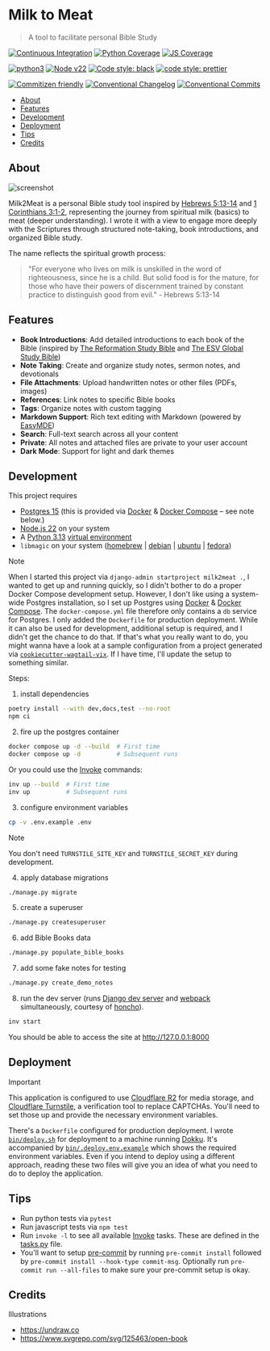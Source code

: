# Milk to Meat

> A tool to facilitate personal Bible Study

[![Continuous Integration](https://github.com/engineervix/milk2meat/actions/workflows/main.yml/badge.svg)](https://github.com/engineervix/milk2meat/actions/workflows/main.yml)
[![Python Coverage](https://img.shields.io/endpoint?url=https://gist.githubusercontent.com/engineervix/d435cc3f4234a469e5df13bf019a6385/raw/covbadge.json)](https://github.com/engineervix/milk2meat/actions)
[![JS Coverage](https://img.shields.io/endpoint?url=https://gist.githubusercontent.com/engineervix/c2c521fe0d35ef3db3801b3203ed1fe4/raw/314f16df2b85f9cffa931f52ab693ec2649feb98/covbadge.json)](https://github.com/engineervix/milk2meat/actions)

[![python3](https://img.shields.io/badge/python-3.13-brightgreen.svg)](https://python.org/)
[![Node v22](https://img.shields.io/badge/Node-v22-teal.svg)](https://nodejs.org/en/blog/release/v22.0.0)
[![Code style: black](https://img.shields.io/badge/code%20style-black-000000.svg)](https://github.com/psf/black)
[![code style: prettier](https://img.shields.io/badge/code%20style-prettier-ff69b4.svg)](https://prettier.io/)

[![Commitizen friendly](https://img.shields.io/badge/commitizen-friendly-brightgreen.svg)](http://commitizen.github.io/cz-cli/)
[![Conventional Changelog](https://img.shields.io/badge/changelog-conventional-brightgreen.svg)](https://github.com/conventional-changelog)
[![Conventional Commits](https://img.shields.io/badge/Conventional%20Commits-1.0.0-yellow.svg)](https://conventionalcommits.org)

<!-- START doctoc generated TOC please keep comment here to allow auto update -->
<!-- DON'T EDIT THIS SECTION, INSTEAD RE-RUN doctoc TO UPDATE -->

- [About](#about)
- [Features](#features)
- [Development](#development)
- [Deployment](#deployment)
- [Tips](#tips)
- [Credits](#credits)

<!-- END doctoc generated TOC please keep comment here to allow auto update -->

## About

![screenshot](https://github.com/user-attachments/assets/d53e9f63-ad1b-4f10-bf54-bf8812e3eaa3)

Milk2Meat is a personal Bible study tool inspired by [Hebrews 5:13-14](https://biblia.com/bible/esv/hebrews/5/13-14) and [1 Corinthians 3:1-2](https://biblia.com/bible/esv/1-corinthians/3/1-2), representing the journey from spiritual milk (basics) to meat (deeper understanding). I wrote it with a view to engage more deeply with the Scriptures through structured note-taking, book introductions, and organized Bible study.

The name reflects the spiritual growth process:

> "For everyone who lives on milk is unskilled in the word of righteousness, since he is a child. But solid food is for the mature, for those who have their powers of discernment trained by constant practice to distinguish good from evil." - Hebrews 5:13-14

## Features

- **Book Introductions**: Add detailed introductions to each book of the Bible (inspired by [The Reformation Study Bible](https://www.reformationstudybible.com/) and [The ESV Global Study Bible](https://www.crossway.org/bibles/esv-global-study-bible-hconly/))
- **Note Taking**: Create and organize study notes, sermon notes, and devotionals
- **File Attachments**: Upload handwritten notes or other files (PDFs, images)
- **References**: Link notes to specific Bible books
- **Tags**: Organize notes with custom tagging
- **Markdown Support**: Rich text editing with Markdown (powered by [EasyMDE](https://github.com/Ionaru/easy-markdown-editor))
- **Search**: Full-text search across all your content
- **Private**: All notes and attached files are private to your user account
- **Dark Mode**: Support for light and dark themes

## Development

This project requires

- [Postgres 15](https://www.postgresql.org/docs/15/index.html) (this is provided via [Docker](https://www.docker.com/) & [Docker Compose](https://docs.docker.com/compose/) – see note below.)
- [Node.js 22](https://nodejs.org/en/blog/release/v22.14.0) on your system
- A [Python 3.13](https://docs.python.org/3/whatsnew/3.13.html) [virtual environment](https://realpython.com/python-virtual-environments-a-primer/)
- `libmagic` on your system ([homebrew](https://formulae.brew.sh/formula/libmagic) | [debian](https://packages.debian.org/stable/libmagic1) | [ubuntu](https://launchpad.net/ubuntu/noble/+package/libmagic1t64) | [fedora](https://packages.fedoraproject.org/pkgs/python-magic/python3-magic/))

> [!NOTE]
> When I started this project via `django-admin startproject milk2meat .`, I wanted to get up and running quickly, so I didn't bother to do a proper Docker Compose development setup. However, I don't like using a system-wide Postgres installation, so I set up Postgres using [Docker](https://www.docker.com/) & [Docker Compose](https://docs.docker.com/compose/).
> The `docker-compose.yml` file therefore only contains a `db` service for Postgres. I only added the `Dockerfile` for production deployment. While it can also be used for development, additional setup is required, and I didn't get the chance to do that. If that's what you really want to do, you might wanna have a look at a sample configuration from a project generated via [`cookiecutter-wagtail-vix`](https://github.com/engineervix/cookiecutter-wagtail-vix/). If I have time, I'll update the setup to something similar.

Steps:

1. install dependencies

```sh
poetry install --with dev,docs,test --no-root
npm ci
```

2. fire up the postgres container

```sh
docker compose up -d --build  # First time
docker compose up -d          # Subsequent runs
```

Or you could use the [Invoke](https://www.pyinvoke.org/) commands:

```sh
inv up --build  # First time
inv up          # Subsequent runs
```

3. configure environment variables

```sh
cp -v .env.example .env
```

> [!NOTE]
> You don't need `TURNSTILE_SITE_KEY` and `TURNSTILE_SECRET_KEY` during development.

4. apply database migrations

```sh
./manage.py migrate
```

5. create a superuser

```sh
./manage.py createsuperuser
```

6. add Bible Books data

```sh
./manage.py populate_bible_books
```

7. add some fake notes for testing

```sh
./manage.py create_demo_notes
```

8. run the dev server (runs [Django dev server](https://docs.djangoproject.com/en/5.1/ref/django-admin/#runserver) and [webpack](https://webpack.js.org/concepts/) simultaneously, courtesy of [honcho](https://github.com/nickstenning/honcho)).

```sh
inv start
```

You should be able to access the site at <http://127.0.0.1:8000>

## Deployment

> [!IMPORTANT]
> This application is configured to use [Cloudflare R2](https://developers.cloudflare.com/r2/) for media storage, and [Cloudflare Turnstile](https://developers.cloudflare.com/turnstile/), a verification tool to replace CAPTCHAs. You'll need to set those up and provide the necessary environment variables.

There's a `Dockerfile` configured for production deployment.
I wrote [`bin/deploy.sh`](./bin/deploy.sh) for deployment to a machine running [Dokku](https://dokku.com/). It's accompanied by [`bin/.deploy.env.example`](./bin/.deploy.env.example) which shows the required environment variables. Even if you intend to deploy using a different approach, reading these two files will give you an idea of what you need to do to deploy the application.

## Tips

- Run python tests via `pytest`
- Run javascript tests via `npm test`
- Run `invoke -l` to see all available [Invoke](https://www.pyinvoke.org/) tasks. These are defined in the [tasks.py](tasks.py) file.
- You'll want to setup [pre-commit](https://pre-commit.com/) by running `pre-commit install` followed by `pre-commit install --hook-type commit-msg`. Optionally run `pre-commit run --all-files` to make sure your pre-commit setup is okay.

## Credits

Illustrations

- <https://undraw.co>
- <https://www.svgrepo.com/svg/125463/open-book>
